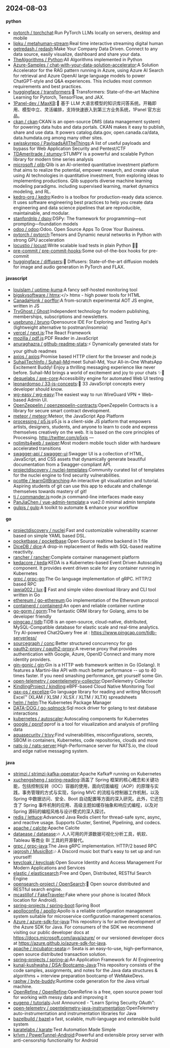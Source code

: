 ## 2024-08-03

#### python
* [pytorch / torchchat](https://github.com/pytorch/torchchat):Run PyTorch LLMs locally on servers, desktop and mobile
* [lipku / metahuman-stream](https://github.com/lipku/metahuman-stream):Real time interactive streaming digital human
* [getredash / redash](https://github.com/getredash/redash):Make Your Company Data Driven. Connect to any data source, easily visualize, dashboard and share your data.
* [TheAlgorithms / Python](https://github.com/TheAlgorithms/Python):All Algorithms implemented in Python
* [Azure-Samples / chat-with-your-data-solution-accelerator](https://github.com/Azure-Samples/chat-with-your-data-solution-accelerator):A Solution Accelerator for the RAG pattern running in Azure, using Azure AI Search for retrieval and Azure OpenAI large language models to power ChatGPT-style and Q&A experiences. This includes most common requirements and best practices.
* [huggingface / transformers](https://github.com/huggingface/transformers):🤗 Transformers: State-of-the-art Machine Learning for Pytorch, TensorFlow, and JAX.
* [1Panel-dev / MaxKB](https://github.com/1Panel-dev/MaxKB):🚀 基于 LLM 大语言模型的知识库问答系统。开箱即用、模型中立、灵活编排，支持快速嵌入到第三方业务系统，1Panel 官方出品。
* [ckan / ckan](https://github.com/ckan/ckan):CKAN is an open-source DMS (data management system) for powering data hubs and data portals. CKAN makes it easy to publish, share and use data. It powers catalog.data.gov, open.canada.ca/data, data.humdata.org among many other sites.
* [swisskyrepo / PayloadsAllTheThings](https://github.com/swisskyrepo/PayloadsAllTheThings):A list of useful payloads and bypass for Web Application Security and Pentest/CTF
* [TDAmeritrade / stumpy](https://github.com/TDAmeritrade/stumpy):STUMPY is a powerful and scalable Python library for modern time series analysis
* [microsoft / qlib](https://github.com/microsoft/qlib):Qlib is an AI-oriented quantitative investment platform that aims to realize the potential, empower research, and create value using AI technologies in quantitative investment, from exploring ideas to implementing productions. Qlib supports diverse machine learning modeling paradigms. including supervised learning, market dynamics modeling, and RL.
* [kedro-org / kedro](https://github.com/kedro-org/kedro):Kedro is a toolbox for production-ready data science. It uses software engineering best practices to help you create data engineering and data science pipelines that are reproducible, maintainable, and modular.
* [stanfordnlp / dspy](https://github.com/stanfordnlp/dspy):DSPy: The framework for programming—not prompting—foundation models
* [odoo / odoo](https://github.com/odoo/odoo):Odoo. Open Source Apps To Grow Your Business.
* [pytorch / pytorch](https://github.com/pytorch/pytorch):Tensors and Dynamic neural networks in Python with strong GPU acceleration
* [locustio / locust](https://github.com/locustio/locust):Write scalable load tests in plain Python 🚗💨
* [pre-commit / pre-commit-hooks](https://github.com/pre-commit/pre-commit-hooks):Some out-of-the-box hooks for pre-commit
* [huggingface / diffusers](https://github.com/huggingface/diffusers):🤗 Diffusers: State-of-the-art diffusion models for image and audio generation in PyTorch and FLAX.

#### javascript
* [louislam / uptime-kuma](https://github.com/louislam/uptime-kuma):A fancy self-hosted monitoring tool
* [bigskysoftware / htmx](https://github.com/bigskysoftware/htmx):</> htmx - high power tools for HTML
* [CanadaHonk / porffor](https://github.com/CanadaHonk/porffor):A from-scratch experimental AOT JS engine, written in JS
* [TryGhost / Ghost](https://github.com/TryGhost/Ghost):Independent technology for modern publishing, memberships, subscriptions and newsletters.
* [usebruno / bruno](https://github.com/usebruno/bruno):Opensource IDE For Exploring and Testing Api's (lightweight alternative to postman/insomnia)
* [vercel / next.js](https://github.com/vercel/next.js):The React Framework
* [mozilla / pdf.js](https://github.com/mozilla/pdf.js):PDF Reader in JavaScript
* [anuraghazra / github-readme-stats](https://github.com/anuraghazra/github-readme-stats):⚡ Dynamically generated stats for your github readmes
* [axios / axios](https://github.com/axios/axios):Promise based HTTP client for the browser and node.js
* [SuhailTechInfo / Suhail-Md](https://github.com/SuhailTechInfo/Suhail-Md):meet Suhail-Md, Your All-in-One WhatsApp Excitement Buddy! Enjoy a thrilling messaging experience like never before. Suhail-Md brings a world of excitement and joy to your chats ✨🤖
* [dequelabs / axe-core](https://github.com/dequelabs/axe-core):Accessibility engine for automated Web UI testing
* [leonardomso / 33-js-concepts](https://github.com/leonardomso/33-js-concepts):📜 33 JavaScript concepts every developer should know.
* [wg-easy / wg-easy](https://github.com/wg-easy/wg-easy):The easiest way to run WireGuard VPN + Web-based Admin UI.
* [OpenZeppelin / openzeppelin-contracts](https://github.com/OpenZeppelin/openzeppelin-contracts):OpenZeppelin Contracts is a library for secure smart contract development.
* [meteor / meteor](https://github.com/meteor/meteor):Meteor, the JavaScript App Platform
* [processing / p5.js](https://github.com/processing/p5.js):p5.js is a client-side JS platform that empowers artists, designers, students, and anyone to learn to code and express themselves creatively on the web. It is based on the core principles of Processing. http://twitter.com/p5xjs —
* [nolimits4web / swiper](https://github.com/nolimits4web/swiper):Most modern mobile touch slider with hardware accelerated transitions
* [swagger-api / swagger-ui](https://github.com/swagger-api/swagger-ui):Swagger UI is a collection of HTML, JavaScript, and CSS assets that dynamically generate beautiful documentation from a Swagger-compliant API.
* [projectdiscovery / nuclei-templates](https://github.com/projectdiscovery/nuclei-templates):Community curated list of templates for the nuclei engine to find security vulnerabilities.
* [pcottle / learnGitBranching](https://github.com/pcottle/learnGitBranching):An interactive git visualization and tutorial. Aspiring students of git can use this app to educate and challenge themselves towards mastery of git!
* [tj / commander.js](https://github.com/tj/commander.js):node.js command-line interfaces made easy
* [PanJiaChen / vue-admin-template](https://github.com/PanJiaChen/vue-admin-template):a vue2.0 minimal admin template
* [gulpjs / gulp](https://github.com/gulpjs/gulp):A toolkit to automate & enhance your workflow

#### go
* [projectdiscovery / nuclei](https://github.com/projectdiscovery/nuclei):Fast and customizable vulnerability scanner based on simple YAML based DSL.
* [pocketbase / pocketbase](https://github.com/pocketbase/pocketbase):Open Source realtime backend in 1 file
* [DiceDB / dice](https://github.com/DiceDB/dice):A drop-in replacement of Redis with SQL-based realtime reactivity.
* [rancher / rancher](https://github.com/rancher/rancher):Complete container management platform
* [kedacore / keda](https://github.com/kedacore/keda):KEDA is a Kubernetes-based Event Driven Autoscaling component. It provides event driven scale for any container running in Kubernetes
* [grpc / grpc-go](https://github.com/grpc/grpc-go):The Go language implementation of gRPC. HTTP/2 based RPC
* [iawia002 / lux](https://github.com/iawia002/lux):👾 Fast and simple video download library and CLI tool written in Go
* [ethereum / go-ethereum](https://github.com/ethereum/go-ethereum):Go implementation of the Ethereum protocol
* [containerd / containerd](https://github.com/containerd/containerd):An open and reliable container runtime
* [go-gorm / gorm](https://github.com/go-gorm/gorm):The fantastic ORM library for Golang, aims to be developer friendly
* [pingcap / tidb](https://github.com/pingcap/tidb):TiDB is an open-source, cloud-native, distributed, MySQL-Compatible database for elastic scale and real-time analytics. Try AI-powered Chat2Query free at : https://www.pingcap.com/tidb-serverless/
* [sourcegraph / conc](https://github.com/sourcegraph/conc):Better structured concurrency for go
* [oauth2-proxy / oauth2-proxy](https://github.com/oauth2-proxy/oauth2-proxy):A reverse proxy that provides authentication with Google, Azure, OpenID Connect and many more identity providers.
* [gin-gonic / gin](https://github.com/gin-gonic/gin):Gin is a HTTP web framework written in Go (Golang). It features a Martini-like API with much better performance -- up to 40 times faster. If you need smashing performance, get yourself some Gin.
* [open-telemetry / opentelemetry-collector](https://github.com/open-telemetry/opentelemetry-collector):OpenTelemetry Collector
* [KindlingProject / kindling](https://github.com/KindlingProject/kindling):eBPF-based Cloud Native Monitoring Tool
* [qax-os / excelize](https://github.com/qax-os/excelize):Go language library for reading and writing Microsoft Excel™ (XLAM / XLSM / XLSX / XLTM / XLTX) spreadsheets
* [helm / helm](https://github.com/helm/helm):The Kubernetes Package Manager
* [DATA-DOG / go-sqlmock](https://github.com/DATA-DOG/go-sqlmock):Sql mock driver for golang to test database interactions
* [kubernetes / autoscaler](https://github.com/kubernetes/autoscaler):Autoscaling components for Kubernetes
* [google / pprof](https://github.com/google/pprof):pprof is a tool for visualization and analysis of profiling data
* [aquasecurity / trivy](https://github.com/aquasecurity/trivy):Find vulnerabilities, misconfigurations, secrets, SBOM in containers, Kubernetes, code repositories, clouds and more
* [nats-io / nats-server](https://github.com/nats-io/nats-server):High-Performance server for NATS.io, the cloud and edge native messaging system.

#### java
* [strimzi / strimzi-kafka-operator](https://github.com/strimzi/strimzi-kafka-operator):Apache Kafka® running on Kubernetes
* [xuchengsheng / spring-reading](https://github.com/xuchengsheng/spring-reading):涵盖了 Spring 框架的核心概念和关键功能，包括控制反转（IOC）容器的使用，面向切面编程（AOP）的原理与实践，事务管理的方式与实现，Spring MVC 的流程与控制器工作机制，以及 Spring 中数据访问、安全、Boot 自动配置等方面的深入研究。此外，它还包含了 Spring 事件机制的应用、高级主题如缓存抽象和响应式编程，以及对 Spring 源码的编程风格与设计模式的深入探讨。
* [redis / lettuce](https://github.com/redis/lettuce):Advanced Java Redis client for thread-safe sync, async, and reactive usage. Supports Cluster, Sentinel, Pipelining, and codecs.
* [apache / calcite](https://github.com/apache/calcite):Apache Calcite
* [dataease / dataease](https://github.com/dataease/dataease):🔥 人人可用的开源数据可视化分析工具，帆软、Tableau 等商业 BI 工具的开源替代。
* [grpc / grpc-java](https://github.com/grpc/grpc-java):The Java gRPC implementation. HTTP/2 based RPC
* [jagrosh / MusicBot](https://github.com/jagrosh/MusicBot):🎶 A Discord music bot that's easy to set up and run yourself!
* [keycloak / keycloak](https://github.com/keycloak/keycloak):Open Source Identity and Access Management For Modern Applications and Services
* [elastic / elasticsearch](https://github.com/elastic/elasticsearch):Free and Open, Distributed, RESTful Search Engine
* [opensearch-project / OpenSearch](https://github.com/opensearch-project/OpenSearch):🔎 Open source distributed and RESTful search engine.
* [mcastillof / FakeTraveler](https://github.com/mcastillof/FakeTraveler):Fake where your phone is located (Mock location for Android).
* [spring-projects / spring-boot](https://github.com/spring-projects/spring-boot):Spring Boot
* [apolloconfig / apollo](https://github.com/apolloconfig/apollo):Apollo is a reliable configuration management system suitable for microservice configuration management scenarios.
* [Azure / azure-sdk-for-java](https://github.com/Azure/azure-sdk-for-java):This repository is for active development of the Azure SDK for Java. For consumers of the SDK we recommend visiting our public developer docs at https://docs.microsoft.com/java/azure/ or our versioned developer docs at https://azure.github.io/azure-sdk-for-java.
* [apache / incubator-seata](https://github.com/apache/incubator-seata):🔥 Seata is an easy-to-use, high-performance, open source distributed transaction solution.
* [spring-projects / spring-ai](https://github.com/spring-projects/spring-ai):An Application Framework for AI Engineering
* [kunal-kushwaha / DSA-Bootcamp-Java](https://github.com/kunal-kushwaha/DSA-Bootcamp-Java):This repository consists of the code samples, assignments, and notes for the Java data structures & algorithms + interview preparation bootcamp of WeMakeDevs.
* [raphw / byte-buddy](https://github.com/raphw/byte-buddy):Runtime code generation for the Java virtual machine.
* [OpenRefine / OpenRefine](https://github.com/OpenRefine/OpenRefine):OpenRefine is a free, open source power tool for working with messy data and improving it
* [eugenp / tutorials](https://github.com/eugenp/tutorials):Just Announced - "Learn Spring Security OAuth":
* [open-telemetry / opentelemetry-java-instrumentation](https://github.com/open-telemetry/opentelemetry-java-instrumentation):OpenTelemetry auto-instrumentation and instrumentation libraries for Java
* [bazelbuild / bazel](https://github.com/bazelbuild/bazel):a fast, scalable, multi-language and extensible build system
* [karatelabs / karate](https://github.com/karatelabs/karate):Test Automation Made Simple
* [krlvm / PowerTunnel-Android](https://github.com/krlvm/PowerTunnel-Android):Powerful and extensible proxy server with anti-censorship functionality for Android
